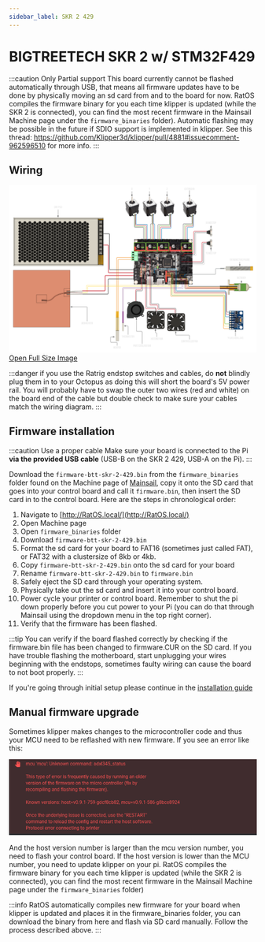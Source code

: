 ```yaml
---
sidebar_label: SKR 2 429
---
```


# BIGTREETECH SKR 2 w/ STM32F429

:::caution Only Partial support
This board currently cannot be flashed automatically through USB, that means all firmware updates have to be done by physically moving an sd card from and to the board for now. RatOS compiles the firmware binary for you each time klipper is updated (while the SKR 2 is connected), you can find the most recent firmware in the Mainsail Machine page under the `firmware_binaries` folder). Automatic flashing may be possible in the future if SDIO support is implemented in klipper. See this thread: https://github.com/Klipper3d/klipper/pull/4881#issuecomment-962596510 for more info.
:::

## Wiring

![BTT Octopus Pro STM32F429 Wiring Diagram](_media/skr-2-429-wiring.svg)
[Open Full Size Image](_media/skr-2-429-wiring-full.svg)

:::danger if you use the Ratrig endstop switches and cables, do **not** blindly plug them in to your Octopus as doing this will short the board's 5V power rail.
You will probably have to swap the outer two wires (red and white) on the board end of the cable but double check to make sure your cables match the wiring diagram.
:::

## Firmware installation

:::caution Use a proper cable
Make sure your board is connected to the Pi **via the provided USB cable** (USB-B on the SKR 2 429, USB-A on the Pi).
:::

Download the `firmware-btt-skr-2-429.bin` from the `firmware_binaries` folder found on the Machine page of [Mainsail](http://RatOS.local/), copy it onto the SD card that goes into your control board and call it `firmware.bin`, then insert the SD card in to the control board. Here are the steps in chronological order:

1.  Navigate to [http://RatOS.local/](http://RatOS.local/)
2.  Open Machine page
3.  Open `firmware_binaries` folder
4.  Download `firmware-btt-skr-2-429.bin`
5.  Format the sd card for your board to FAT16 (sometimes just called FAT), or FAT32 with a clustersize of 8kb or 4kb.
6.  Copy `firmware-btt-skr-2-429.bin` onto the sd card for your board
7.  Rename `firmware-btt-skr-2-429.bin` to `firmware.bin`
8.  Safely eject the SD card through your operating system.
9.  Physically take out the sd card and insert it into your control board.
10. Power cycle your printer or control board. Remember to shut the pi down properly before you cut power to your Pi (you can do that through Mainsail using the dropdown menu in the top right corner).
11. Verify that the firmware has been flashed.

:::tip
You can verify if the board flashed correctly by checking if the firmware.bin file has been changed to firmware.CUR on the SD card. If you have trouble flashing the motherboard, start unplugging your wires beginning with the endstops, sometimes faulty wiring can cause the board to not boot properly.
:::

If you're going through initial setup please continue in the [installation guide](installation.md#setup)

## Manual firmware upgrade

Sometimes klipper makes changes to the microcontroller code and thus your MCU need to be reflashed with new firmware. If you see an error like this:

![Firmware version mismatch between host and guest](/img/firmware_version_mismatch.png)

And the host version number is larger than the mcu version number, you need to flash your control board. If the host version is lower than the MCU number, you need to update klipper on your pi. RatOS compiles the firmware binary for you each time klipper is updated (while the SKR 2 is connected), you can find the most recent firmware in the Mainsail Machine page under the `firmware_binaries` folder)

:::info
RatOS automatically compiles new firmware for your board when klipper is updated and places it in the firmware_binaries folder, you can download the binary from here and flash via SD card manually. Follow the process described above.
:::
